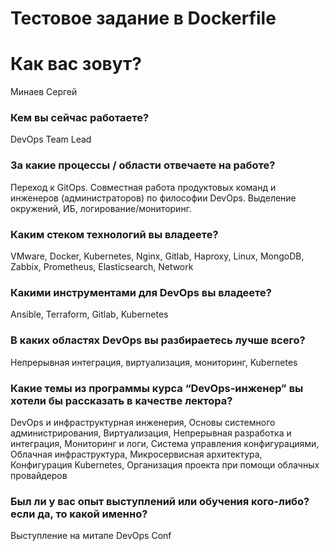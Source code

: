 # Тестовое задание в Dockerfile

# Как вас зовут? 

Минаев Сергей

### Кем вы сейчас работаете? 

DevOps Team Lead

### За какие процессы / области отвечаете на работе?

Переход к GitOps. Совместная работа продуктовых команд и инженеров (администраторов) по философии DevOps.
Выделение окружений, ИБ, логирование/мониторинг.

### Каким стеком технологий вы владеете?

VMware, Docker, Kubernetes, Nginx, Gitlab, Haproxy, Linux, MongoDB, Zabbix, Prometheus, Elasticsearch, Network

### Какими инструментами для DevOps вы владеете?

Ansible, Terraform, Gitlab, Kubernetes

### В каких областях DevOps вы разбираетесь лучше всего?
Непрерывная интеграция, виртуализация, мониторинг, Kubernetes

### Какие темы из программы курса “DevOps-инженер” вы хотели бы рассказать в качестве лектора?

DevOps и инфраструктурная инженерия, Основы системного администрирования, Виртуализация, Непрерывная разработка и интеграция, Мониторинг и логи, Система управления конфигурациями, Облачная инфраструктура, Микросервисная архитектура, Конфигурация Kubernetes, Организация проекта при помощи облачных провайдеров

### Был ли у вас опыт выступлений или обучения кого-либо? если да, то какой именно?

Выступление на митапе DevOps Conf 
